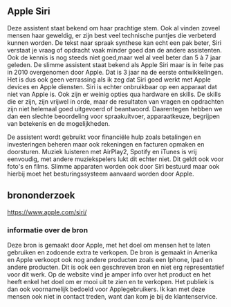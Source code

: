 ﻿## Apple Siri

Deze assistent staat bekend om haar prachtige stem. Ook al vinden zoveel mensen haar geweldig, er zijn best veel technische puntjes die verbeterd kunnen worden. De tekst naar spraak synthese kan echt een pak beter, Siri verstaat je vraag of opdracht vaak minder goed dan de andere assistenten. Ook de kennis is nog steeds niet goed,maar wel al veel beter dan 5 à 7 jaar geleden. 
De slimme assistent staat bekend als Apple Siri maar is in feite pas in 2010 overgenomen door Apple. Dat is 3 jaar na de eerste ontwikkelingen. Het is dus ook geen verrassing als ik zeg dat Siri goed werkt met Apple devices en Apple diensten. Siri is echter onbruikbaar op een apparaat dat niet van Apple is. Ook zijn er weinig opties qua hardware en skills. De skills die er zijn, zijn vrijwel in orde, maar de resultaten van vragen en opdrachten zijn niet helemaal goed uitgevoerd of beantwoord.
Daarentegen hebben we dan een slechte beoordeling voor spraakuitvoer, apparaatkeuze, begrijpen van betekenis en de mogelijkheden.


De assistent wordt gebruikt voor financiële hulp zoals betalingen en investeringen beheren maar ook rekeningen en facturen opmaken en doorsturen. Muziek luisteren met AirPlay2, Spotify en iTunes is vrij eenvoudig, met andere muziekspelers lukt dit echter niet. Dit geldt ook voor foto's en films.
Slimme apparaten worden ook door Siri bestuurd maar ook hierbij moet het besturingssysteem aanvaard worden door Apple.

## brononderzoek

https://www.apple.com/siri/

### informatie over de bron

Deze bron is gemaakt door Apple, met het doel om mensen het te laten gebruiken en zodoende extra te verkopen. De bron is gemaakt in Amerika en Apple verkoopt ook nog andere producten zoals een Iphone, Ipad en andere producten.
Dit is ook een geschreven bron en niet erg representatief voor dit werk. Op de website vind je amper info over het product en het heeft enkel het doel om er mooi uit te zien en te verkopen. Het publiek is dan ook voornamelijk bedoeld voor Applegebruikers.
Ik kan met deze mensen ook niet in contact treden, want dan kom je bij de klantenservice.

